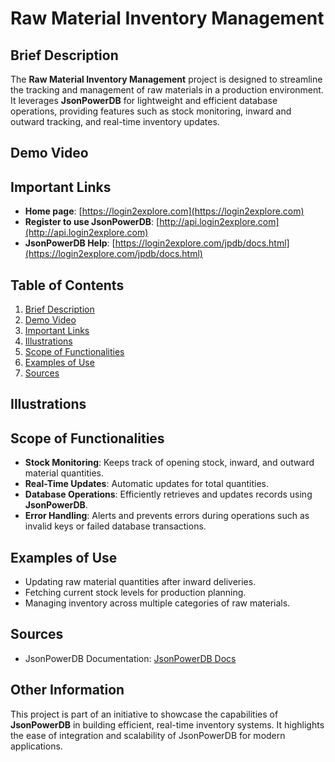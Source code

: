 # Raw Material Inventory Management

## Brief Description  
The **Raw Material Inventory Management** project is designed to streamline the tracking and management of raw materials in a production environment. It leverages **JsonPowerDB** for lightweight and efficient database operations, providing features such as stock monitoring, inward and outward tracking, and real-time inventory updates.

## Demo Video  


## Important Links  
- **Home page**: [https://login2explore.com](https://login2explore.com)  
- **Register to use JsonPowerDB**: [http://api.login2explore.com](http://api.login2explore.com)  
- **JsonPowerDB Help**: [https://login2explore.com/jpdb/docs.html](https://login2explore.com/jpdb/docs.html)  

## Table of Contents  
1. [Brief Description](#brief-description)  
2. [Demo Video](#demo-video)  
3. [Important Links](#important-links)  
4. [Illustrations](#illustrations)  
5. [Scope of Functionalities](#scope-of-functionalities)  
6. [Examples of Use](#examples-of-use)  
7. [Sources](#sources)  

## Illustrations


## Scope of Functionalities  
- **Stock Monitoring**: Keeps track of opening stock, inward, and outward material quantities.  
- **Real-Time Updates**: Automatic updates for total quantities.  
- **Database Operations**: Efficiently retrieves and updates records using **JsonPowerDB**.  
- **Error Handling**: Alerts and prevents errors during operations such as invalid keys or failed database transactions.  

## Examples of Use  
- Updating raw material quantities after inward deliveries.  
- Fetching current stock levels for production planning.  
- Managing inventory across multiple categories of raw materials.

## Sources  
- JsonPowerDB Documentation: [JsonPowerDB Docs](https://login2explore.com/jpdb/docs.html)  

## Other Information  
This project is part of an initiative to showcase the capabilities of **JsonPowerDB** in building efficient, real-time inventory systems. It highlights the ease of integration and scalability of JsonPowerDB for modern applications. 
